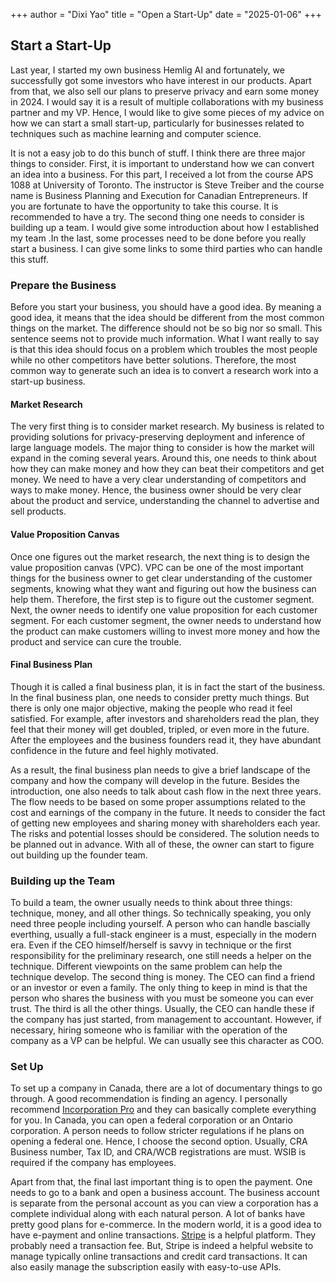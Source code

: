 +++
author = "Dixi Yao"
title = "Open a Start-Up"
date = "2025-01-06"
+++

## Start a Start-Up
Last year, I started my own business Hemlig AI and fortunately, we successfully got some investors who have interest in our products. Apart from that, we also sell our plans to preserve privacy and earn some money in 2024. I would say it is a result of multiple collaborations with my business partner and my VP. Hence, I would like to give some pieces of my advice on how we can start a small start-up, particularly for businesses related to techniques such as machine learning and computer science.

It is not a easy job to do this bunch of stuff. I think there are three major things to consider. First, it is important to understand how we can convert an idea into a business. For this part, I received a lot from the course APS 1088 at University of Toronto. The instructor is Steve Treiber and the course name is Business Planning and Execution for Canadian Entrepreneurs. If you are fortunate to have the opportunity to take this course. It is recommended to have a try. The second thing one needs to consider is building up a team. I would give some introduction about how I established my team .In the last, some processes need to be done before you really start a business. I can give some links to some third parties who can handle this stuff.

### Prepare the Business
Before you start your business, you should have a good idea. By meaning a good idea, it means that the idea should be different from the most common things on the market. The difference should not be so big nor so small. This sentence seems not to provide much information. What I want really to say is that this idea should focus on a problem which troubles the most people while no other competitors have better solutions. Therefore, the most common way to generate such an idea is to convert a research work into a start-up business.

#### Market Research 
The very first thing is to consider market research. My business is related to providing solutions for privacy-preserving deployment and inference of large language models. The major thing to consider is how the market will expand in the coming several years. Around this, one needs to think about how they can make money and how they can beat their competitors and get money. We need to have a very clear understanding of competitors and ways to make money. Hence, the business owner should be very clear about the product and service, understanding the channel to advertise and sell products.

#### Value Proposition Canvas 
Once one figures out the market research, the next thing is to design the value proposition canvas (VPC). VPC can be one of the most important things for the business owner to get clear understanding of the customer segments, knowing what they want and figuring out how the business can help them. Therefore, the first step is to figure out the customer segment. Next, the owner needs to identify one value proposition for each customer segment. For each customer segment, the owner needs to understand how the product can make customers willing to invest more money and how the product and service can cure the trouble.

#### Final Business Plan
Though it is called a final business plan, it is in fact the start of the business. In the final business plan, one needs to consider pretty much things. But there is only one major objective, making the people who read it feel satisfied. For example, after investors and shareholders read the plan, they feel that their money will get doubled, tripled, or even more in the future. After the employees and the business founders read it, they have abundant confidence in the future and feel highly motivated.

As a result, the final business plan needs to give a brief landscape of the company and how the company will develop in the future. Besides the introduction, one also needs to talk about cash flow in the next three years. The flow needs to be based on some proper assumptions related to the cost and earnings of the company in the future. It needs to consider the fact of getting new employees and sharing money with shareholders each year. The risks and potential losses should be considered. The solution needs to be planned out in advance. With all of these, the owner can start to figure out building up the founder team.

### Building up the Team
To build a team, the owner usually needs to think about three things: technique, money, and all other things. So technically speaking, you only need three people including yourself. A person who can handle bascially everthing, usually a full-stack engineer is a must, especially in the modern era. Even if the CEO himself/herself is savvy in technique or the first responsibility for the preliminary research, one still needs a helper on the technique. Different viewpoints on the same problem can help the technique develop. The second thing is money. The CEO can find a friend or an investor or even a family. The only thing to keep in mind is that the person who shares the business with you must be someone you can ever trust. The third is all the other things. Usually, the CEO can handle these if the company has just started, from management to accountant. However, if necessary, hiring someone who is familiar with the operation of the company as a VP can be helpful. We can usually see this character as COO.

### Set Up
To set up a company in Canada, there are a lot of documentary things to go through. A good recommendation is finding an agency. I personally recommend [Incorporation Pro](https://incorporationpro.ca/) and they can basically complete everything for you. In Canada, you can open a federal corporation or an Ontario corporation. A person needs to follow stricter regulations if he plans on opening a federal one. Hence, I choose the second option. Usually, CRA Business number, Tax ID, and CRA/WCB registrations are must. WSIB is required if the company has employees. 

Apart from that, the final last important thing is to open the payment. One needs to go to a bank and open a business account. The business account is separate from the personal account as you can view a corporation has a complete individual along with each natural person. A lot of banks have pretty good plans for e-commerce. In the modern world, it is a good idea to have e-payment and online transactions. [Stripe](stripe.com) is a helpful platform. They probably need a transaction fee. But, Stripe is indeed a helpful website to manage typically online transactions and credit card transactions. It can also easily manage the subscription easily with easy-to-use APIs.
